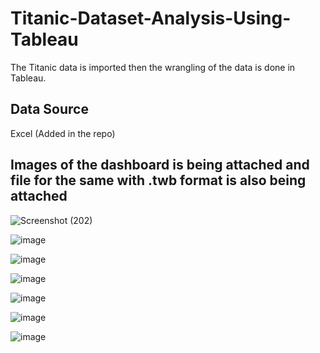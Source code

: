 # Titanic-Dataset-Analysis-Using-Tableau
The Titanic data is imported then the wrangling of the data is done in Tableau.

## Data Source
Excel (Added in the repo)

## Images of the dashboard is being attached and file for the same with .twb format is also being attached

![Screenshot (202)](https://user-images.githubusercontent.com/32011622/60383968-2818da00-9a96-11e9-881e-3199a58769a4.png)

![image](https://user-images.githubusercontent.com/32011622/60383974-3b2baa00-9a96-11e9-8bac-90157a771f52.png)

![image](https://user-images.githubusercontent.com/32011622/60383982-50a0d400-9a96-11e9-8255-8891f9a7b24d.png)

![image](https://user-images.githubusercontent.com/32011622/60383990-631b0d80-9a96-11e9-9c56-9eb2ef010b9e.png)

![image](https://user-images.githubusercontent.com/32011622/60383996-7201c000-9a96-11e9-8b59-7d5b7c6f2681.png)

![image](https://user-images.githubusercontent.com/32011622/60384007-89d94400-9a96-11e9-853d-236f03388ea7.png)

![image](https://user-images.githubusercontent.com/32011622/60384013-a1183180-9a96-11e9-94d7-c740d24b1ba3.png)
